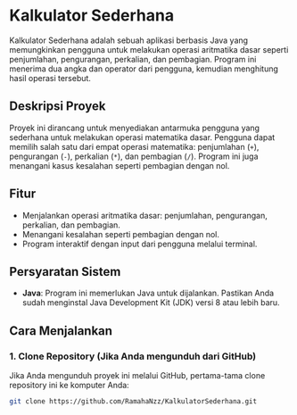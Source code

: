 # Kalkulator Sederhana

Kalkulator Sederhana adalah sebuah aplikasi berbasis Java yang memungkinkan pengguna untuk melakukan operasi aritmatika dasar seperti penjumlahan, pengurangan, perkalian, dan pembagian. Program ini menerima dua angka dan operator dari pengguna, kemudian menghitung hasil operasi tersebut.

## Deskripsi Proyek

Proyek ini dirancang untuk menyediakan antarmuka pengguna yang sederhana untuk melakukan operasi matematika dasar. Pengguna dapat memilih salah satu dari empat operasi matematika: penjumlahan (`+`), pengurangan (`-`), perkalian (`*`), dan pembagian (`/`). Program ini juga menangani kasus kesalahan seperti pembagian dengan nol.

## Fitur
- Menjalankan operasi aritmatika dasar: penjumlahan, pengurangan, perkalian, dan pembagian.
- Menangani kesalahan seperti pembagian dengan nol.
- Program interaktif dengan input dari pengguna melalui terminal.

## Persyaratan Sistem
- **Java**: Program ini memerlukan Java untuk dijalankan. Pastikan Anda sudah menginstal Java Development Kit (JDK) versi 8 atau lebih baru.

## Cara Menjalankan

### 1. Clone Repository (Jika Anda mengunduh dari GitHub)
Jika Anda mengunduh proyek ini melalui GitHub, pertama-tama clone repository ini ke komputer Anda:

```bash
git clone https://github.com/RamahaNzz/KalkulatorSederhana.git
